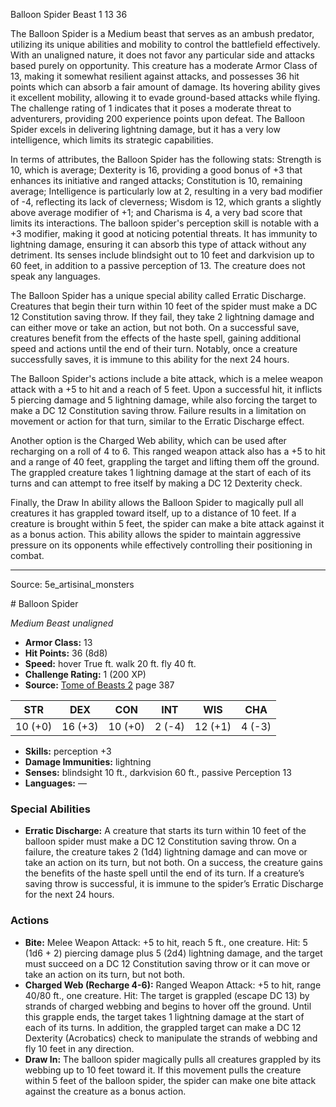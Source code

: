 <MonsterName/>Balloon Spider</MonsterName>
<CreatureType/>Beast</CreatureType>
<CR/>1</CR>
<AC/>13</AC>
<HP/>36</HP>
<summary>The Balloon Spider is a Medium beast that serves as an ambush predator, utilizing its unique abilities and mobility to control the battlefield effectively. With an unaligned nature, it does not favor any particular side and attacks based purely on opportunity. This creature has a moderate Armor Class of 13, making it somewhat resilient against attacks, and possesses 36 hit points which can absorb a fair amount of damage. Its hovering ability gives it excellent mobility, allowing it to evade ground-based attacks while flying. The challenge rating of 1 indicates that it poses a moderate threat to adventurers, providing 200 experience points upon defeat. The Balloon Spider excels in delivering lightning damage, but it has a very low intelligence, which limits its strategic capabilities. </summary>

<detail>

In terms of attributes, the Balloon Spider has the following stats: Strength is 10, which is average; Dexterity is 16, providing a good bonus of +3 that enhances its initiative and ranged attacks; Constitution is 10, remaining average; Intelligence is particularly low at 2, resulting in a very bad modifier of -4, reflecting its lack of cleverness; Wisdom is 12, which grants a slightly above average modifier of +1; and Charisma is 4, a very bad score that limits its interactions. The balloon spider's perception skill is notable with a +3 modifier, making it good at noticing potential threats. It has immunity to lightning damage, ensuring it can absorb this type of attack without any detriment. Its senses include blindsight out to 10 feet and darkvision up to 60 feet, in addition to a passive perception of 13. The creature does not speak any languages.

The Balloon Spider has a unique special ability called Erratic Discharge. Creatures that begin their turn within 10 feet of the spider must make a DC 12 Constitution saving throw. If they fail, they take 2 lightning damage and can either move or take an action, but not both. On a successful save, creatures benefit from the effects of the haste spell, gaining additional speed and actions until the end of their turn. Notably, once a creature successfully saves, it is immune to this ability for the next 24 hours.

The Balloon Spider's actions include a bite attack, which is a melee weapon attack with a +5 to hit and a reach of 5 feet. Upon a successful hit, it inflicts 5 piercing damage and 5 lightning damage, while also forcing the target to make a DC 12 Constitution saving throw. Failure results in a limitation on movement or action for that turn, similar to the Erratic Discharge effect. 

Another option is the Charged Web ability, which can be used after recharging on a roll of 4 to 6. This ranged weapon attack also has a +5 to hit and a range of 40 feet, grappling the target and lifting them off the ground. The grappled creature takes 1 lightning damage at the start of each of its turns and can attempt to free itself by making a DC 12 Dexterity check.

Finally, the Draw In ability allows the Balloon Spider to magically pull all creatures it has grappled toward itself, up to a distance of 10 feet. If a creature is brought within 5 feet, the spider can make a bite attack against it as a bonus action. This ability allows the spider to maintain aggressive pressure on its opponents while effectively controlling their positioning in combat.</detail>



---

Source: 5e_artisinal_monsters

<statblock>
# Balloon Spider

*Medium* *Beast* *unaligned*

- **Armor Class:** 13
- **Hit Points:** 36 (8d8)
- **Speed:** hover True ft. walk 20 ft. fly 40 ft.
- **Challenge Rating:** 1 (200 XP)
- **Source:** [Tome of Beasts 2](https://koboldpress.com/kpstore/product/tome-of-beasts-2-for-5th-edition) page 387

| STR | DEX | CON | INT | WIS | CHA |
| --- | --- | --- | --- | --- | --- |
| 10 (+0) | 16 (+3) | 10 (+0) | 2 (-4) | 12 (+1) | 4 (-3) |

- **Skills:** perception +3
- **Damage Immunities:** lightning
- **Senses:** blindsight 10 ft., darkvision 60 ft., passive Perception 13
- **Languages:** —

### Special Abilities

- **Erratic Discharge:** A creature that starts its turn within 10 feet of the balloon spider must make a DC 12 Constitution saving throw. On a failure, the creature takes 2 (1d4) lightning damage and can move or take an action on its turn, but not both. On a success, the creature gains the benefits of the haste spell until the end of its turn. If a creature’s saving throw is successful, it is immune to the spider’s Erratic Discharge for the next 24 hours.

### Actions

- **Bite:** Melee Weapon Attack: +5 to hit, reach 5 ft., one creature. Hit: 5 (1d6 + 2) piercing damage plus 5 (2d4) lightning damage, and the target must succeed on a DC 12 Constitution saving throw or it can move or take an action on its turn, but not both.
- **Charged Web (Recharge 4-6):** Ranged Weapon Attack: +5 to hit, range 40/80 ft., one creature. Hit: The target is grappled (escape DC 13) by strands of charged webbing and begins to hover off the ground. Until this grapple ends, the target takes 1 lightning damage at the start of each of its turns. In addition, the grappled target can make a DC 12 Dexterity (Acrobatics) check to manipulate the strands of webbing and fly 10 feet in any direction.
- **Draw In:** The balloon spider magically pulls all creatures grappled by its webbing up to 10 feet toward it. If this movement pulls the creature within 5 feet of the balloon spider, the spider can make one bite attack against the creature as a bonus action.


</statblock>


